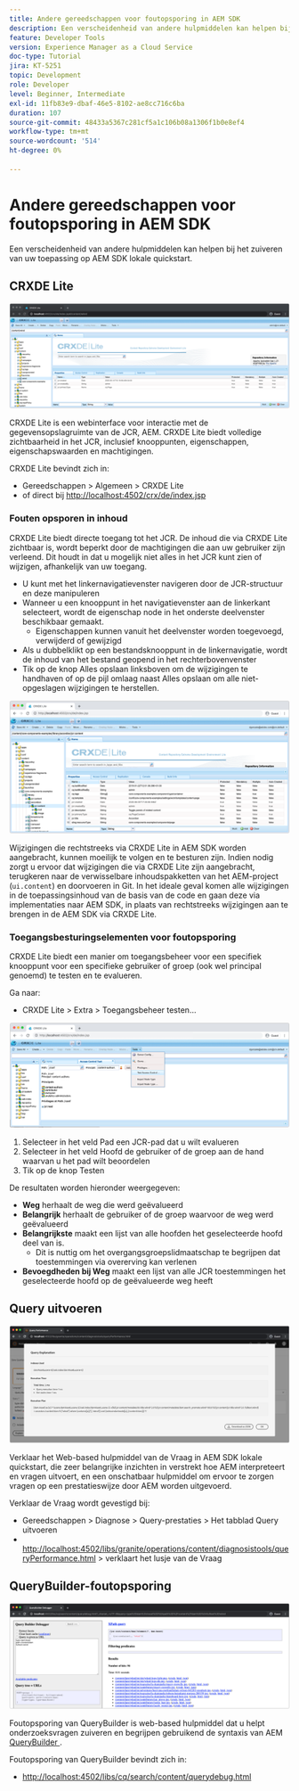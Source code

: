 ```yaml
---
title: Andere gereedschappen voor foutopsporing in AEM SDK
description: Een verscheidenheid van andere hulpmiddelen kan helpen bij het zuiveren van de lokale QuickStart van AEM SDK.
feature: Developer Tools
version: Experience Manager as a Cloud Service
doc-type: Tutorial
jira: KT-5251
topic: Development
role: Developer
level: Beginner, Intermediate
exl-id: 11fb83e9-dbaf-46e5-8102-ae8cc716c6ba
duration: 107
source-git-commit: 48433a5367c281cf5a1c106b08a1306f1b0e8ef4
workflow-type: tm+mt
source-wordcount: '514'
ht-degree: 0%

---
```


# Andere gereedschappen voor foutopsporing in AEM SDK

Een verscheidenheid van andere hulpmiddelen kan helpen bij het zuiveren van uw toepassing op AEM SDK lokale quickstart.

## CRXDE Lite

![CRXDE Lite](./assets/other-tools/crxde-lite.png)

CRXDE Lite is een webinterface voor interactie met de gegevensopslagruimte van de JCR, AEM. CRXDE Lite biedt volledige zichtbaarheid in het JCR, inclusief knooppunten, eigenschappen, eigenschapswaarden en machtigingen.

CRXDE Lite bevindt zich in:

+ Gereedschappen > Algemeen > CRXDE Lite
+ of direct bij [&#x200B; http://localhost:4502/crx/de/index.jsp](http://localhost:4502/crx/de/index.jsp)

### Fouten opsporen in inhoud

CRXDE Lite biedt directe toegang tot het JCR. De inhoud die via CRXDE Lite zichtbaar is, wordt beperkt door de machtigingen die aan uw gebruiker zijn verleend. Dit houdt in dat u mogelijk niet alles in het JCR kunt zien of wijzigen, afhankelijk van uw toegang.

+ U kunt met het linkernavigatievenster navigeren door de JCR-structuur en deze manipuleren
+ Wanneer u een knooppunt in het navigatievenster aan de linkerkant selecteert, wordt de eigenschap node in het onderste deelvenster beschikbaar gemaakt.
   + Eigenschappen kunnen vanuit het deelvenster worden toegevoegd, verwijderd of gewijzigd
+ Als u dubbelklikt op een bestandsknooppunt in de linkernavigatie, wordt de inhoud van het bestand geopend in het rechterbovenvenster
+ Tik op de knop Alles opslaan linksboven om de wijzigingen te handhaven of op de pijl omlaag naast Alles opslaan om alle niet-opgeslagen wijzigingen te herstellen.

![&#x200B; CRXDE Lite - het Zuiveren Inhoud &#x200B;](./assets/other-tools/crxde-lite__debugging-content.png)

Wijzigingen die rechtstreeks via CRXDE Lite in AEM SDK worden aangebracht, kunnen moeilijk te volgen en te besturen zijn. Indien nodig zorgt u ervoor dat wijzigingen die via CRXDE Lite zijn aangebracht, terugkeren naar de verwisselbare inhoudspakketten van het AEM-project (`ui.content`) en doorvoeren in Git. In het ideale geval komen alle wijzigingen in de toepassingsinhoud van de basis van de code en gaan deze via implementaties naar AEM SDK, in plaats van rechtstreeks wijzigingen aan te brengen in de AEM SDK via CRXDE Lite.

### Toegangsbesturingselementen voor foutopsporing

CRXDE Lite biedt een manier om toegangsbeheer voor een specifiek knooppunt voor een specifieke gebruiker of groep (ook wel principal genoemd) te testen en te evalueren.

Ga naar:

+ CRXDE Lite > Extra > Toegangsbeheer testen...

![&#x200B; CRXDE Lite - de Controle van de Toegang van de Test &#x200B;](./assets/other-tools/crxde-lite__test-access-control.png)

1. Selecteer in het veld Pad een JCR-pad dat u wilt evalueren
1. Selecteer in het veld Hoofd de gebruiker of de groep aan de hand waarvan u het pad wilt beoordelen
1. Tik op de knop Testen

De resultaten worden hieronder weergegeven:

+ __Weg__ herhaalt de weg die werd geëvalueerd
+ __Belangrijk__ herhaalt de gebruiker of de groep waarvoor de weg werd geëvalueerd
+ __Belangrijkste__ maakt een lijst van alle hoofden het geselecteerde hoofd deel van is.
   + Dit is nuttig om het overgangsgroepslidmaatschap te begrijpen dat toestemmingen via overerving kan verlenen
+ __Bevoegdheden bij Weg__ maakt een lijst van alle JCR toestemmingen het geselecteerde hoofd op de geëvalueerde weg heeft

## Query uitvoeren

![&#x200B; verklaart Vraag &#x200B;](./assets/other-tools/explain-query.png)

Verklaar het Web-based hulpmiddel van de Vraag in AEM SDK lokale quickstart, die zeer belangrijke inzichten in verstrekt hoe AEM interpreteert en vragen uitvoert, en een onschatbaar hulpmiddel om ervoor te zorgen vragen op een prestatieswijze door AEM worden uitgevoerd.

Verklaar de Vraag wordt gevestigd bij:

+ Gereedschappen > Diagnose > Query-prestaties > Het tabblad Query uitvoeren
+ [&#x200B; http://localhost:4502/libs/granite/operations/content/diagnosistools/queryPerformance.html &#x200B;](http://localhost:4502/libs/granite/operations/content/diagnosistools/queryPerformance.html) > verklaart het lusje van de Vraag

## QueryBuilder-foutopsporing

![&#x200B; Foutopsporing QueryBuilder &#x200B;](./assets/other-tools/query-debugger.png)

Foutopsporing van QueryBuilder is web-based hulpmiddel dat u helpt onderzoeksvragen zuiveren en begrijpen gebruikend de syntaxis van AEM [&#x200B; QueryBuilder &#x200B;](https://experienceleague.adobe.com/docs/experience-manager-65/developing/platform/query-builder/querybuilder-api.html?lang=nl-NL).

Foutopsporing van QueryBuilder bevindt zich in:

+ [&#x200B; http://localhost:4502/libs/cq/search/content/querydebug.html](http://localhost:4502/libs/cq/search/content/querydebug.html)
